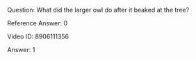 Question: What did the larger owl do after it beaked at the tree?

Reference Answer: 0

Video ID: 8906111356

Answer: 1

